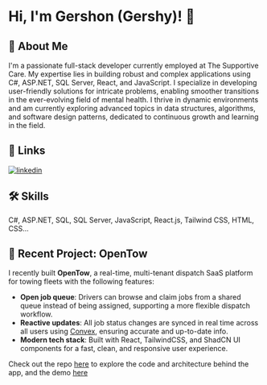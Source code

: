 # Hi, I'm Gershon (Gershy)! 👋

## 🚀 About Me

I'm a passionate full-stack developer currently employed at The Supportive Care. My expertise lies in building robust and complex applications using C#, ASP.NET, SQL Server, React, and JavaScript. I specialize in developing user-friendly solutions for intricate problems, enabling smoother transitions in the ever-evolving field of mental health. I thrive in dynamic environments and am currently exploring advanced topics in data structures, algorithms, and software design patterns, dedicated to continuous growth and learning in the field.

## 🔗 Links
[![linkedin](https://img.shields.io/badge/linkedin-0A66C2?style=for-the-badge&logo=linkedin&logoColor=white)](http://www.linkedin.com/in/gmenzer)



## 🛠 Skills
 C#,
 ASP.NET,
 SQL,
 SQL Server,
 JavaScript,
 React.js,
 Tailwind CSS,
 HTML,
 CSS...

## 🚀 Recent Project: OpenTow

I recently built **OpenTow**, a real-time, multi-tenant dispatch SaaS platform for towing fleets with the following features:

- **Open job queue**: Drivers can browse and claim jobs from a shared queue instead of being assigned, supporting a more flexible dispatch workflow.  
- **Reactive updates**: All job status changes are synced in real time across all users using [Convex](https://convex.dev/), ensuring accurate and up-to-date info.  
- **Modern tech stack**: Built with React, TailwindCSS, and ShadCN UI components for a fast, clean, and responsive user experience.

Check out the repo [here](https://github.com/G19m99/OpenTow) to explore the code and architecture behind the app, and the demo [here](https://opentow.netlify.app) 

